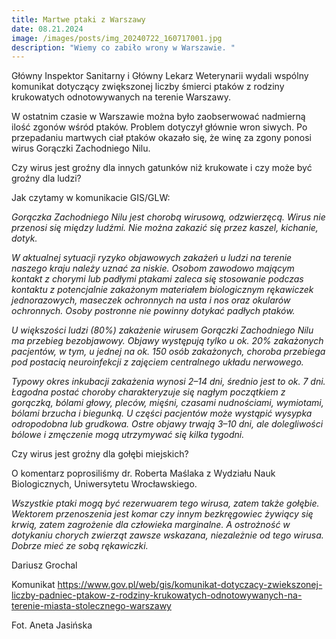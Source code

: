 ```yaml
---
title: Martwe ptaki z Warszawy
date: 08.21.2024
image: /images/posts/img_20240722_160717001.jpg
description: "Wiemy co zabiło wrony w Warszawie. "
---
```

Główny Inspektor Sanitarny i Główny Lekarz Weterynarii wydali wspólny komunikat dotyczący zwiększonej liczby śmierci ptaków z rodziny krukowatych odnotowywanych na terenie Warszawy.

W ostatnim czasie w Warszawie można było zaobserwować nadmierną ilość zgonów wśród ptaków. Problem dotyczył głównie wron siwych. Po przepadaniu martwych ciał ptaków okazało się, że winę za zgony ponosi wirus Gorączki Zachodniego Nilu.



Czy wirus jest groźny dla innych gatunków niż krukowate i czy może być groźny dla ludzi?

Jak czytamy w komunikacie GIS/GLW:



*Gorączka Zachodniego Nilu jest chorobą wirusową, odzwierzęcą. Wirus nie przenosi się między ludźmi. Nie można zakazić się przez kaszel, kichanie, dotyk.*

*W aktualnej sytuacji ryzyko objawowych zakażeń u ludzi na terenie naszego kraju należy uznać za niskie. Osobom zawodowo mającym kontakt z chorymi lub padłymi ptakami zaleca się stosowanie podczas kontaktu z potencjalnie zakażonym materiałem biologicznym rękawiczek jednorazowych, maseczek ochronnych na usta i nos oraz okularów ochronnych. Osoby postronne nie powinny dotykać padłych ptaków.*

*U większości ludzi (80%) zakażenie wirusem Gorączki Zachodniego Nilu ma przebieg bezobjawowy. Objawy występują tylko u ok. 20% zakażonych pacjentów, w tym, u jednej na ok. 150 osób zakażonych, choroba przebiega pod postacią neuroinfekcji z zajęciem centralnego układu nerwowego.*

*Typowy okres inkubacji zakażenia wynosi 2–14 dni, średnio jest to ok. 7 dni. Łagodna postać choroby charakteryzuje się nagłym początkiem z gorączką, bólami głowy, pleców, mięśni, czasami nudnościami, wymiotami, bólami brzucha i biegunką. U części pacjentów może wystąpić wysypka odropodobna lub grudkowa. Ostre objawy trwają 3–10 dni, ale dolegliwości bólowe i zmęczenie mogą utrzymywać się kilka tygodni.*



Czy wirus jest groźny dla gołębi miejskich?



O komentarz poprosiliśmy dr. Roberta Maślaka z Wydziału Nauk Biologicznych, Uniwersytetu Wrocławskiego.



*Wszystkie ptaki mogą być rezerwuarem tego wirusa, zatem także gołębie. Wektorem przenoszenia jest komar czy innym bezkręgowiec żywiący się krwią, zatem zagrożenie dla człowieka marginalne. A ostrożność w dotykaniu chorych zwierząt zawsze wskazana, niezależnie od tego wirusa. Dobrze mieć ze sobą rękawiczki.*



Dariusz Grochal



Komunikat <https://www.gov.pl/web/gis/komunikat-dotyczacy-zwiekszonej-liczby-padniec-ptakow-z-rodziny-krukowatych-odnotowywanych-na-terenie-miasta-stolecznego-warszawy>





Fot. Aneta Jasińska
